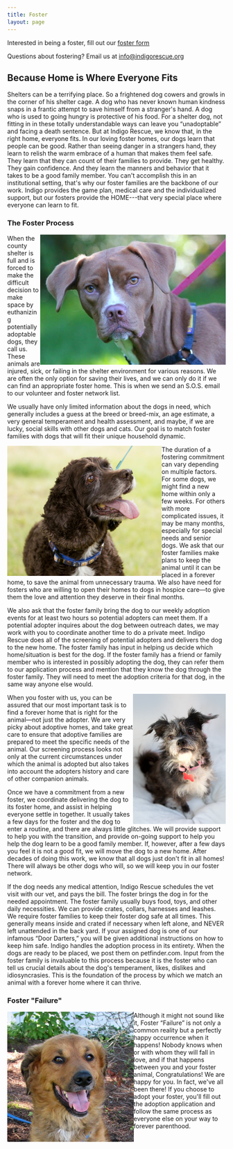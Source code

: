 ```yaml
---
title: Foster
layout: page
---
```


Interested in being a foster, fill out our [foster form](/assets/pdf/Indigo_Rescue_Foster_Application_2023.pdf)

Questions about fostering? Email us at [info@indigorescue.org](mailto:info@indigorescue.org)

## Because Home is Where Everyone Fits

Shelters can be a terrifying place. So a frightened dog cowers and growls in the corner of his shelter cage. A dog who has never known human kindness snaps in a frantic attempt to save himself from a stranger's hand. A dog who is used to going hungry is protective of his food. For a shelter dog, not fitting in in these totally understandable ways can leave you “unadoptable” and facing a death sentence.
But at Indigo Rescue, we know that, in the right home, everyone fits. In our loving foster homes, our dogs learn that people can be good. Rather than seeing danger in a strangers hand, they learn to relish the warm embrace of a human that makes them feel safe. They learn that they can count of their families to provide. They get healthy. They gain confidence. And they learn the manners and behavior that it takes to be a good family member.
You can't accomplish this in an institutional setting, that's why our foster families are the backbone of our work. Indigo provides the game plan, medical care and the individualized support, but our fosters provide the HOME---that very special place where everyone can learn to fit.

### The Foster Process

<img align="right" height="300" src="/assets/images/foster1.jpg">

When the county shelter is full and is forced to make the difficult decision to make space by euthanizing potentially adoptable dogs, they call us. These animals are injured, sick, or failing in the shelter environment for various reasons. We are often the only option for saving their lives, and we can only do it if we can find an appropriate foster home. This is when we send an S.O.S. email to our volunteer and foster network list.

We usually have only limited information about the dogs in need, which generally includes a guess at the breed or breed-mix, an age estimate, a very general temperament and health assessment, and maybe, if we are lucky, social skills with other dogs and cats. Our goal is to match foster families with dogs that will fit their unique household dynamic.

<img align="left" height="300" src="/assets/images/foster2.jpg">

The duration of a fostering commitment can vary depending on multiple factors. For some dogs, we might find a new home within only a few weeks. For others with more complicated issues, it may be many months, especially for special needs and senior dogs. We ask that our foster families make plans to keep the animal until it can be placed in a forever home, to save the animal from unnecessary trauma. We also have need for fosters who are willing to open their homes to dogs in hospice care—to give them the love and attention they deserve in their final months. 

We also ask that the foster family bring the dog to our weekly adoption events for at least two hours so potential adopters can meet them. If a potential adopter inquires about the dog between outreach dates, we may work with you to coordinate another time to do a private meet. Indigo Rescue does all of the screening of potential adopters and delivers the dog to the new home. The foster family has input in helping us decide which home/situation is best for the dog. If the foster family has a friend or family member who is interested in possibly adopting the dog, they can refer them to our application process and mention that they know the dog through the foster family. They will need to meet the adoption criteria for that dog, in the same way anyone else would.

<img align="right" height="300" src="/assets/images/foster3.jpg">

When you foster with us, you can be assured that our most important task is to find a forever home that is right for the animal—not just the adopter. We are very picky about adoptive homes, and take great care to ensure that adoptive families are prepared to meet the specific needs of the animal. Our screening process looks not only at the current circumstances under which the animal is adopted but also takes into account the adopters history and care of other companion animals. 

Once we have a commitment from a new foster, we coordinate delivering the dog to its foster home, and assist in helping everyone settle in together. It usually takes a few days for the foster and the dog to enter a routine, and there are always little glitches. We will provide support to help you with the transition, and provide on-going support to help you help the dog learn to be a good family member. If, however, after a few days you feel it is not a good fit, we will move the dog to a new home. After decades of doing this work, we know that all dogs just don't fit in all homes! There will always be other dogs who will, so we will keep you in our foster network. 

If the dog needs any medical attention, Indigo Rescue schedules the vet visit with our vet, and pays the bill. The foster brings the dog in for the needed appointment. The foster family usually buys food, toys, and other daily necessities. We can provide crates, collars, harnesses and leashes. We require foster families to keep their foster dog safe at all times. This generally means inside and crated if necessary when left alone, and NEVER left unattended in the back yard. If your assigned dog is one of our infamous “Door Darters,” you will be given additional instructions on how to keep him safe.
Indigo handles the adoption process in its entirety. When the dogs are ready to be placed, we post them   on petfinder.com. Input from the foster family is invaluable to this process because it is the foster who can tell us crucial details about the dog's temperament, likes, dislikes and idiosyncrasies. This is the foundation of the process by which we match an animal with a forever home where it can thrive.

### Foster "Failure"

<img align="left" height="300" src="/assets/images/foster4.jpg">

Although it might not sound like it, Foster “Failure” is not only a common reality but a perfectly happy occurrence when it happens!  Nobody knows when or with whom they will fall in love, and if that happens between you and your foster animal, Congratulations!  We are happy for you. In fact, we've all been there!  If you choose to adopt your foster, you'll fill out the adoption application and follow the same process as everyone else on your way to forever parenthood.
